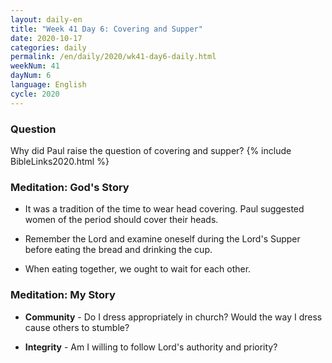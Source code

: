 ```yaml
---
layout: daily-en
title: "Week 41 Day 6: Covering and Supper"
date: 2020-10-17 
categories: daily
permalink: /en/daily/2020/wk41-day6-daily.html
weekNum: 41
dayNum: 6
language: English
cycle: 2020
---
```

### Question     
Why did Paul raise the question of covering and supper?
{% include BibleLinks2020.html %} 

### Meditation: God's Story   
+ It was a tradition of the time to wear head covering.  Paul suggested women of the period should cover their heads. 

+ Remember the Lord and examine oneself during the Lord's Supper before eating the bread and drinking the cup. 

+ When eating together, we ought to wait for each other. 

### Meditation: My Story   
+ **Community** - Do I dress appropriately in church? Would the way I dress cause others to stumble? 

+ **Integrity** - Am I willing to follow Lord's authority and priority? 
